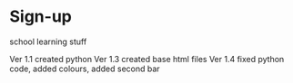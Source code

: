 # Sign-up
school learning stuff

Ver 1.1 created python
Ver 1.3 created base html files
Ver 1.4 fixed python code, added colours, added second bar
